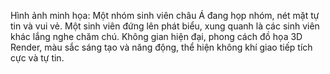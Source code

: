 Hình ảnh minh họa: Một nhóm sinh viên châu Á đang họp nhóm, nét mặt tự tin và vui vẻ. Một sinh viên đứng lên phát biểu, xung quanh là các sinh viên khác lắng nghe chăm chú. Không gian hiện đại, phong cách đồ họa 3D Render, màu sắc sáng tạo và năng động, thể hiện không khí giao tiếp tích cực và tự tin.